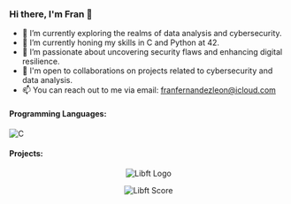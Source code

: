 ### Hi there, I'm Fran 👋

- 🔭 I’m currently exploring the realms of data analysis and cybersecurity.
- 🌱 I’m currently honing my skills in C and Python at 42.
- 👀 I’m passionate about uncovering security flaws and enhancing digital resilience.
- 💼 I'm open to collaborations on projects related to cybersecurity and data analysis.
- 📫 You can reach out to me via email: [franfernandezleon@icloud.com](mailto:franfernandezleon@icloud.com)

#### Programming Languages:
![C]([https://img.shields.io/badge/-C-00599C?style=flat-square&logo=c&logoColor=white](https://simpleicons.org/icons/c.svg))

#### Projects:

<p align="center">
  <img src="https://gitlab.com/uploads/-/system/project/avatar/41481492/Libft.png" alt="Libft Logo">
</p>

<p align="center">
  <img src="https://img.shields.io/badge/Score-125%2F100-brightgreen" alt="Libft Score">
</p>










